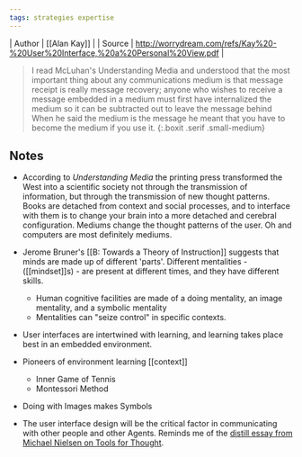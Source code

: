 ```yaml
---
tags: strategies expertise
---
```


| Author    |  [[Alan Kay]] | 
| Source | http://worrydream.com/refs/Kay%20-%20User%20Interface,%20a%20Personal%20View.pdf |


>I read McLuhan's Understanding Media and understood that the most important thing about any communications medium is that message receipt is really message recovery; anyone who wishes to receive a message embedded in a medium must first have internalized the medium so it can be subtracted out to leave the message behind When he said the medium is the message he meant that you have to become the medium if you use it. 
{:.boxit .serif .small-medium}

## Notes

- According to *Understanding Media* the printing press transformed the West into a scientific society not through the transmission of information, but through the transmission of new thought patterns. Books are detached from context and social processes, and to interface with them is to change your brain into a more detached and cerebral configuration. Mediums change the thought patterns of the user. Oh and computers are most definitely mediums.

- Jerome Bruner's [[B: Towards a Theory of Instruction]] suggests that minds are made up of different 'parts'. Different mentalities - ([[mindset]]s) - are present at different times, and they have different skills.
    - Human cognitive facilities are made of a doing mentality, an image mentality, and a symbolic mentality
    - Mentalities can "seize control" in specific contexts.

- User interfaces are intertwined with learning, and learning takes place best in an embedded environment.
- Pioneers of environment learning [[context]]
    - Inner Game of Tennis
    - Montessori Method
- Doing with Images makes Symbols
- The user interface design will be the critical factor in communicating with other people and other Agents. Reminds me of the [distill essay from Michael Nielsen on Tools for Thought](https://distill.pub/2017/aia/).
